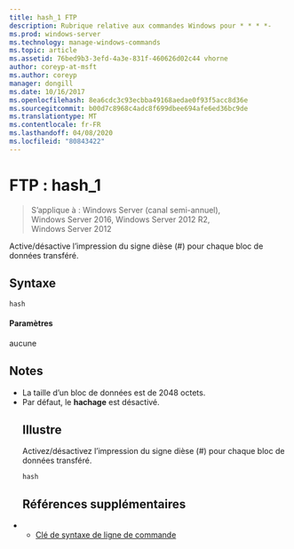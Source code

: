 ```yaml
---
title: hash_1 FTP
description: Rubrique relative aux commandes Windows pour * * * *-
ms.prod: windows-server
ms.technology: manage-windows-commands
ms.topic: article
ms.assetid: 76bed9b3-3efd-4a3e-831f-460626d02c44 vhorne
author: coreyp-at-msft
ms.author: coreyp
manager: dongill
ms.date: 10/16/2017
ms.openlocfilehash: 8ea6cdc3c93ecbba49168aedae0f93f5acc8d36e
ms.sourcegitcommit: b00d7c8968c4adc8f699dbee694afe6ed36bc9de
ms.translationtype: MT
ms.contentlocale: fr-FR
ms.lasthandoff: 04/08/2020
ms.locfileid: "80843422"
---
```

# <a name="ftp-hash_1"></a>FTP : hash_1

>S’applique à : Windows Server (canal semi-annuel), Windows Server 2016, Windows Server 2012 R2, Windows Server 2012

Active/désactive l’impression du signe dièse (#) pour chaque bloc de données transféré.   
## <a name="syntax"></a>Syntaxe  
```  
hash  
```  
#### <a name="parameters"></a>Paramètres  
aucune  
## <a name="remarks"></a>Notes  
- La taille d’un bloc de données est de 2048 octets.  
- Par défaut, le **hachage** est désactivé.  
  ## <a name="examples"></a><a name=BKMK_Examples></a>Illustre  
  Activez/désactivez l’impression du signe dièse (#) pour chaque bloc de données transféré.  
  ```  
  hash  
  ```  
  ## <a name="additional-references"></a>Références supplémentaires  
- - [Clé de syntaxe de ligne de commande](command-line-syntax-key.md)  
